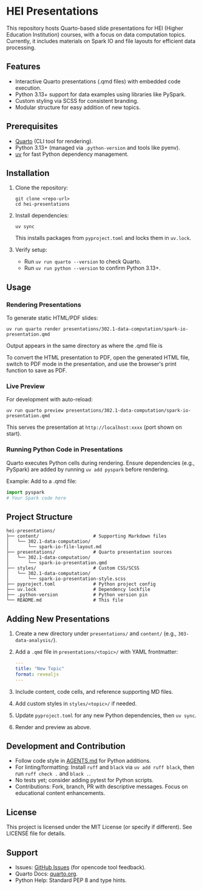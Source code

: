 # HEI Presentations

This repository hosts Quarto-based slide presentations for HEI (Higher Education Institution) courses, with a focus on data computation topics. Currently, it includes materials on Spark IO and file layouts for efficient data processing.

## Features

- Interactive Quarto presentations (.qmd files) with embedded code execution.
- Python 3.13+ support for data examples using libraries like PySpark.
- Custom styling via SCSS for consistent branding.
- Modular structure for easy addition of new topics.

## Prerequisites

- [Quarto](https://quarto.org/docs/get-started/) (CLI tool for rendering).
- Python 3.13+ (managed via `.python-version` and tools like pyenv).
- [uv](https://docs.astral.sh/uv/) for fast Python dependency management.

## Installation

1. Clone the repository:

   ```
   git clone <repo-url>
   cd hei-presentations
   ```

3. Install dependencies:

   ```
   uv sync
   ```

   This installs packages from `pyproject.toml` and locks them in `uv.lock`.

4. Verify setup:
   - Run `uv run quarto --version` to check Quarto.
   - Run `uv run python --version` to confirm Python 3.13+.

## Usage

### Rendering Presentations

To generate static HTML/PDF slides:

```
uv run quarto render presentations/302.1-data-computation/spark-io-presentation.qmd
```

Output appears in the same directory as where the .qmd file is

To convert the HTML presentation to PDF, open the generated HTML file, switch to PDF mode in the presentation, and use the browser's print function to save as PDF.

### Live Preview

For development with auto-reload:

```
uv run quarto preview presentations/302.1-data-computation/spark-io-presentation.qmd
```

This serves the presentation at `http://localhost:xxxx` (port shown on start).

### Running Python Code in Presentations

Quarto executes Python cells during rendering. Ensure dependencies (e.g., PySpark) are added by running `uv add pyspark` before rendering.

Example: Add to a .qmd file:

```python
import pyspark
# Your Spark code here
```

## Project Structure

```
hei-presentations/
├── content/                    # Supporting Markdown files
│   └── 302.1-data-computation/
│       └── spark-io-file-layout.md
├── presentations/              # Quarto presentation sources
│   └── 302.1-data-computation/
│       └── spark-io-presentation.qmd
├── styles/                     # Custom CSS/SCSS
│   └── 302.1-data-computation/
│       └── spark-io-presentation-style.scss
├── pyproject.toml              # Python project config
├── uv.lock                     # Dependency lockfile
├── .python-version             # Python version pin
└── README.md                   # This file
```

## Adding New Presentations

1. Create a new directory under `presentations/` and `content/` (e.g., `303-data-analysis/`).
2. Add a `.qmd` file in `presentations/<topic>/` with YAML frontmatter:

   ```yaml
   ---
   title: "New Topic"
   format: revealjs
   ---
   ```

3. Include content, code cells, and reference supporting MD files.
4. Add custom styles in `styles/<topic>/` if needed.
5. Update `pyproject.toml` for any new Python dependencies, then `uv sync`.
6. Render and preview as above.

## Development and Contribution

- Follow code style in [AGENTS.md](AGENTS.md) for Python additions.
- For linting/formatting: Install `ruff` and `black` via `uv add ruff black`, then run `ruff check .` and `black .`.
- No tests yet; consider adding pytest for Python scripts.
- Contributions: Fork, branch, PR with descriptive messages. Focus on educational content enhancements.

## License

This project is licensed under the MIT License (or specify if different). See LICENSE file for details.

## Support

- Issues: [GitHub Issues](https://github.com/sst/opencode/issues) (for opencode tool feedback).
- Quarto Docs: [quarto.org](https://quarto.org/docs/presentations/revealjs/).
- Python Help: Standard PEP 8 and type hints.
